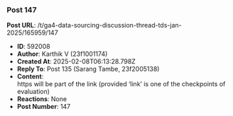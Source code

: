 ### Post 147
**Post URL**: /t/ga4-data-sourcing-discussion-thread-tds-jan-2025/165959/147
- **ID**: 592008
- **Author**: Karthik V (23f1001174)
- **Created At**: 2025-02-08T06:13:28.798Z
- **Reply To**: Post 135 (Sarang Tambe, 23f2005138)
- **Content**:  
  https will be part of the link (provided ‘link’ is one of the checkpoints of evaluation)
- **Reactions**: None
- **Post Number**: 147


